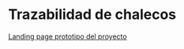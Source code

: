 # Trazabilidad de chalecos

[Landing page prototipo del proyecto](https://githubmec.github.io/trazabilidad/)
